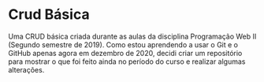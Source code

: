 # Crud Básica
 Uma CRUD básica criada durante as aulas da disciplina Programação Web II (Segundo semestre de 2019). Como estou aprendendo a usar o Git e o GitHub apenas agora em dezembro de 2020, decidi criar um repositório para mostrar o que foi feito ainda no período do curso e realizar algumas alterações.